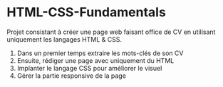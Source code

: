 # HTML-CSS-Fundamentals

Projet consistant à créer une page web faisant office de CV en utilisant uniquement les langages HTML & CSS.

1. Dans un premier temps extraire les mots-clés de son CV
2. Ensuite, rédiger une page avec uniquement du HTML
3. Implanter le langage CSS pour améliorer le visuel
4. Gérer la partie responsive de la page
